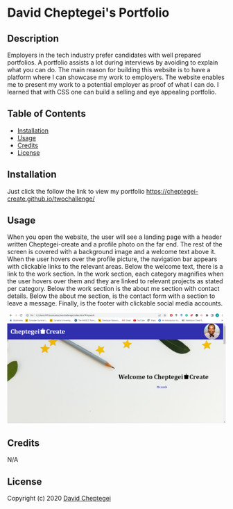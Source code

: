 # David Cheptegei's Portfolio

## Description

Employers in the tech industry prefer candidates with well prepared portfolios. A portfolio assists a lot during interviews by avoiding to explain what you can do. The main reason for building this website is to have a platform where I can showcase my work to employers. The website enables me to present my work to a potential employer as proof of what I can do. I learned that with CSS one can build a selling and eye appealing portfolio.

## Table of Contents

- [Installation](#installation)
- [Usage](#usage)
- [Credits](#credits)
- [License](#license)

## Installation

Just click the follow the link to view my portfolio https://cheptegei-create.github.io/twochallenge/

## Usage

When you open the website, the user will see a landing page with a header written Cheptegei-create and a profile photo on the far end. The rest of the screen is covered with a background image and a welcome text above it. When the user hovers over the profile picture, the navigation bar appears with clickable links to the relevant areas. Below the welcome text, there is a link to the work section. In the work section, each category magnifies when the user hovers over them and they are linked to relevant projects as stated per category. Below the work section is the about me section with contact details. Below the about me section, is the contact form with a section to leave a message. Finally, is the footer with clickable social media accounts.

![David Cheptegei's Portfolio website contains a landing page with a header and a background image with a welcome note above it. The header has links to the various sections](./assets/images/screenshot.png)

## Credits

N/A

## License

Copyright (c) 2020 [David Cheptegei](https://github.com/cheptegei-create)

